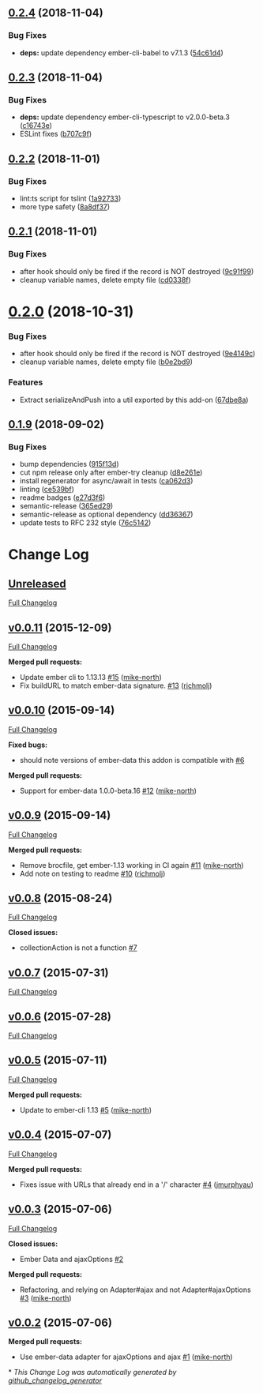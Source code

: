 ## [0.2.4](https://github.com/mike-north/ember-api-actions/compare/v0.2.3...v0.2.4) (2018-11-04)


### Bug Fixes

* **deps:** update dependency ember-cli-babel to v7.1.3 ([54c61d4](https://github.com/mike-north/ember-api-actions/commit/54c61d4))

## [0.2.3](https://github.com/mike-north/ember-api-actions/compare/v0.2.2...v0.2.3) (2018-11-04)


### Bug Fixes

* **deps:** update dependency ember-cli-typescript to v2.0.0-beta.3 ([c16743e](https://github.com/mike-north/ember-api-actions/commit/c16743e))
* ESLint fixes ([b707c9f](https://github.com/mike-north/ember-api-actions/commit/b707c9f))

## [0.2.2](https://github.com/mike-north/ember-api-actions/compare/v0.2.1...v0.2.2) (2018-11-01)


### Bug Fixes

* lint:ts script for tslint ([1a92733](https://github.com/mike-north/ember-api-actions/commit/1a92733))
* more type safety ([8a8df37](https://github.com/mike-north/ember-api-actions/commit/8a8df37))

## [0.2.1](https://github.com/mike-north/ember-api-actions/compare/v0.2.0...v0.2.1) (2018-11-01)


### Bug Fixes

* after hook should only be fired if the record is NOT destroyed ([9c91f99](https://github.com/mike-north/ember-api-actions/commit/9c91f99))
* cleanup variable names, delete empty file ([cd0338f](https://github.com/mike-north/ember-api-actions/commit/cd0338f))

# [0.2.0](https://github.com/mike-north/ember-api-actions.git/compare/v0.1.9...v0.2.0) (2018-10-31)


### Bug Fixes

* after hook should only be fired if the record is NOT destroyed ([9e4149c](https://github.com/mike-north/ember-api-actions.git/commit/9e4149c))
* cleanup variable names, delete empty file ([b0e2bd9](https://github.com/mike-north/ember-api-actions.git/commit/b0e2bd9))


### Features

* Extract serializeAndPush into a util exported by this add-on ([67dbe8a](https://github.com/mike-north/ember-api-actions.git/commit/67dbe8a))

## [0.1.9](https://github.com/mike-north/ember-api-actions/compare/v0.1.8...v0.1.9) (2018-09-02)


### Bug Fixes

* bump dependencies ([915f13d](https://github.com/mike-north/ember-api-actions/commit/915f13d))
* cut npm release only after ember-try cleanup ([d8e261e](https://github.com/mike-north/ember-api-actions/commit/d8e261e))
* install regenerator for async/await in tests ([ca062d3](https://github.com/mike-north/ember-api-actions/commit/ca062d3))
* linting ([ce539bf](https://github.com/mike-north/ember-api-actions/commit/ce539bf))
* readme badges ([e27d3f6](https://github.com/mike-north/ember-api-actions/commit/e27d3f6))
* semantic-release ([365ed29](https://github.com/mike-north/ember-api-actions/commit/365ed29))
* semantic-release as optional dependency ([dd36367](https://github.com/mike-north/ember-api-actions/commit/dd36367))
* update tests to RFC 232 style ([76c5142](https://github.com/mike-north/ember-api-actions/commit/76c5142))

# Change Log

## [Unreleased](https://github.com/mike-north/ember-api-actions/tree/HEAD)

[Full Changelog](https://github.com/mike-north/ember-api-actions/compare/v0.0.11...HEAD)


## [v0.0.11](https://github.com/mike-north/ember-api-actions/tree/v0.0.11) (2015-12-09)
[Full Changelog](https://github.com/mike-north/ember-api-actions/compare/v0.0.10...v0.0.11)

**Merged pull requests:**

- Update ember cli to 1.13.13 [\#15](https://github.com/mike-north/ember-api-actions/pull/15) ([mike-north](https://github.com/mike-north))
- Fix buildURL to match ember-data signature. [\#13](https://github.com/mike-north/ember-api-actions/pull/13) ([richmolj](https://github.com/richmolj))

## [v0.0.10](https://github.com/mike-north/ember-api-actions/tree/v0.0.10) (2015-09-14)
[Full Changelog](https://github.com/mike-north/ember-api-actions/compare/v0.0.9...v0.0.10)

**Fixed bugs:**

- should note versions of ember-data this addon is compatible with [\#6](https://github.com/mike-north/ember-api-actions/issues/6)

**Merged pull requests:**

- Support for ember-data 1.0.0-beta.16 [\#12](https://github.com/mike-north/ember-api-actions/pull/12) ([mike-north](https://github.com/mike-north))

## [v0.0.9](https://github.com/mike-north/ember-api-actions/tree/v0.0.9) (2015-09-14)
[Full Changelog](https://github.com/mike-north/ember-api-actions/compare/v0.0.8...v0.0.9)

**Merged pull requests:**

- Remove brocfile, get ember-1.13 working in CI again [\#11](https://github.com/mike-north/ember-api-actions/pull/11) ([mike-north](https://github.com/mike-north))
- Add note on testing to readme [\#10](https://github.com/mike-north/ember-api-actions/pull/10) ([richmolj](https://github.com/richmolj))

## [v0.0.8](https://github.com/mike-north/ember-api-actions/tree/v0.0.8) (2015-08-24)
[Full Changelog](https://github.com/mike-north/ember-api-actions/compare/v0.0.7...v0.0.8)

**Closed issues:**

- collectionAction is not a function [\#7](https://github.com/mike-north/ember-api-actions/issues/7)

## [v0.0.7](https://github.com/mike-north/ember-api-actions/tree/v0.0.7) (2015-07-31)
[Full Changelog](https://github.com/mike-north/ember-api-actions/compare/v0.0.6...v0.0.7)

## [v0.0.6](https://github.com/mike-north/ember-api-actions/tree/v0.0.6) (2015-07-28)
[Full Changelog](https://github.com/mike-north/ember-api-actions/compare/v0.0.5...v0.0.6)

## [v0.0.5](https://github.com/mike-north/ember-api-actions/tree/v0.0.5) (2015-07-11)
[Full Changelog](https://github.com/mike-north/ember-api-actions/compare/v0.0.4...v0.0.5)

**Merged pull requests:**

- Update to ember-cli 1.13 [\#5](https://github.com/mike-north/ember-api-actions/pull/5) ([mike-north](https://github.com/mike-north))

## [v0.0.4](https://github.com/mike-north/ember-api-actions/tree/v0.0.4) (2015-07-07)
[Full Changelog](https://github.com/mike-north/ember-api-actions/compare/v0.0.3...v0.0.4)

**Merged pull requests:**

- Fixes issue with URLs that already end in a '/' character [\#4](https://github.com/mike-north/ember-api-actions/pull/4) ([jmurphyau](https://github.com/jmurphyau))

## [v0.0.3](https://github.com/mike-north/ember-api-actions/tree/v0.0.3) (2015-07-06)
[Full Changelog](https://github.com/mike-north/ember-api-actions/compare/v0.0.2...v0.0.3)

**Closed issues:**

- Ember Data and ajaxOptions [\#2](https://github.com/mike-north/ember-api-actions/issues/2)

**Merged pull requests:**

- Refactoring, and relying on Adapter\#ajax and not Adapter\#ajaxOptions [\#3](https://github.com/mike-north/ember-api-actions/pull/3) ([mike-north](https://github.com/mike-north))

## [v0.0.2](https://github.com/mike-north/ember-api-actions/tree/v0.0.2) (2015-07-06)
**Merged pull requests:**

- Use ember-data adapter for ajaxOptions and ajax [\#1](https://github.com/mike-north/ember-api-actions/pull/1) ([mike-north](https://github.com/mike-north))



\* *This Change Log was automatically generated by [github_changelog_generator](https://github.com/skywinder/Github-Changelog-Generator)*
